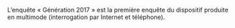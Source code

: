 L’enquête « Génération 2017 » est la première enquête du dispositif produite en multimode (interrogation par Internet et  téléphone).
